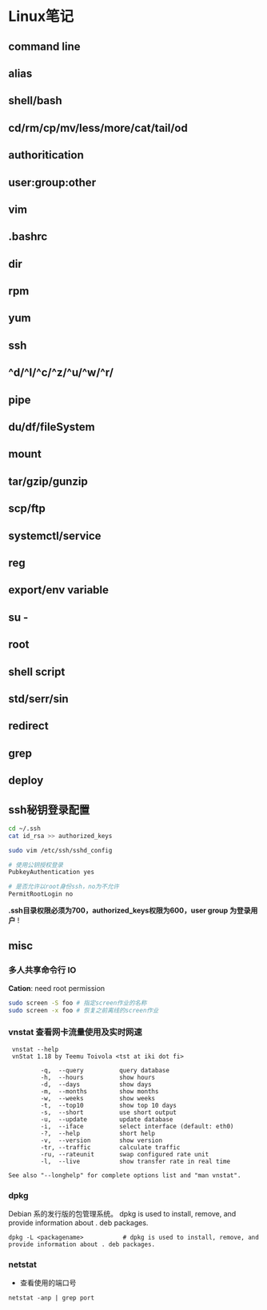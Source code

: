 # Linux笔记

## command line

## alias

## shell/bash

## cd/rm/cp/mv/less/more/cat/tail/od

## authoritication

## user:group:other

## vim

## .bashrc

## dir

## rpm

## yum

## ssh

## ^d/^l/^c/^z/^u/^w/^r/

## pipe

## du/df/fileSystem

## mount

## tar/gzip/gunzip

## scp/ftp

## systemctl/service

## reg

## export/env variable

## su -

## root

## shell script

## std/serr/sin

## redirect

## grep

## deploy

## ssh秘钥登录配置

```bash
cd ~/.ssh
cat id_rsa >> authorized_keys

sudo vim /etc/ssh/sshd_config

# 使用公钥授权登录
PubkeyAuthentication yes

# 是否允许以root身份ssh，no为不允许
PermitRootLogin no
```

**.ssh目录权限必须为700，authorized_keys权限为600，user group 为登录用户** !

## misc

### 多人共享命令行 IO

**Cation**: need root permission

```bash
sudo screen -S foo # 指定screen作业的名称
sudo screen -x foo # 恢复之前离线的screen作业
```

### vnstat 查看网卡流量使用及实时网速

```text
 vnstat --help
 vnStat 1.18 by Teemu Toivola <tst at iki dot fi>

         -q,  --query          query database
         -h,  --hours          show hours
         -d,  --days           show days
         -m,  --months         show months
         -w,  --weeks          show weeks
         -t,  --top10          show top 10 days
         -s,  --short          use short output
         -u,  --update         update database
         -i,  --iface          select interface (default: eth0)
         -?,  --help           short help
         -v,  --version        show version
         -tr, --traffic        calculate traffic
         -ru, --rateunit       swap configured rate unit
         -l,  --live           show transfer rate in real time

See also "--longhelp" for complete options list and "man vnstat".
```

### dpkg

Debian 系的发行版的包管理系统。
dpkg is used to install, remove, and provide information about . deb packages.

```shell
dpkg -L <packagename>           # dpkg is used to install, remove, and provide information about . deb packages.
```

### netstat

- 查看使用的端口号

```shell
netstat -anp | grep port
```
